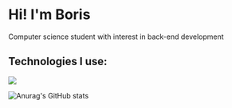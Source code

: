 <h1 align="left">Hi! I'm Boris</h1>
<p align="left">Computer science student with interest in back-end development</p>
<h2 align="left">Technologies I use:</h3>
<p align="left">
  <img src="https://skillicons.dev/icons?i=py,java,ts,go,spring,react,html,css,git,docker" />
</p>

![Anurag's GitHub stats](https://github-readme-stats.vercel.app/api?username=bskokdev&show_icons=true&theme=dracula)

